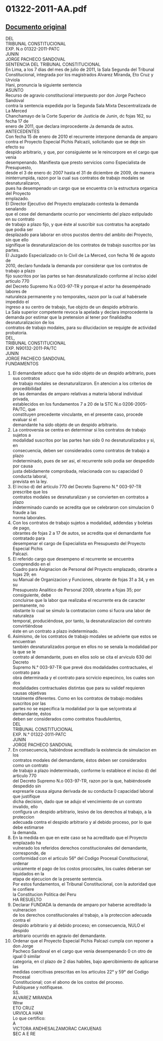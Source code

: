 
01322-2011-AA.pdf
=================
  
[Documento original](https://tc.gob.pe/jurisprudencia/2011/01322-2011-AA.pdf)  
---  
DEL  
TRIBUNAL CONSTITUCIONAL  
EXP. N.o 01322-2011-PATC  
JUNIN  
JORGE PACHECO SANDOVAL  
SENTENCIA DEL TRIBUNAL CONSTITUCIONAL  
En Lima, a los 7 dias del mes de julio de 2011, la Sala Segunda del Tribunal  
Constitucional, integrada por los magistrados Alvarez Miranda, Eto Cruz y Urviola  
Hani, pronuncia la siguiente sentencia  
ASUNTO  
Recurso de agravio constitucional interpuesto por don Jorge Pacheco Sandoval  
contra la sentencia expedida por la Segunda Sala Mixta Descentralizada de La Merced  
Chanchamayo de la Corte Superior de Justicia de Junin, dc fojas 162, su fecha 17 de  
enero de 2011, que declara improcedente Ja demanda de autos.  
ANTECEDENTES  
Con fecha 15 de enero de 2010 el recurrente interpone demanda de amparo  
contra el Proyecto Especial Pichis Palcazii, solicitando que se deje sin efecto su  
despido arbitrario, y que, por consiguiente se le reincorpore en el cargo que venia  
desempenando. Manifiesta que presto servicios como Especialista de Presupuesto,  
desde el 3 de enero dc 2007 hasta el 31 de diciembre de 2009, de manera  
ininterrumpida, razon por la cual sus contratos de trabajo modales se desnaturalizaron,  
pues ha desempenado un cargo que se encuentra cn la estructura organica del Proyecto  
emplazado.  
El Director Ejecutivo del Proyecto emplazado contesta la demanda senalando  
que el cese del demandante ocurrio por vencimiento del plazo estipulado en su contrato  
de trabajo a plazo fijo, y que éste al suscribir sus contratos ha aceptado que podia ser  
desplazado para laborar en otros pucstos dentro del ambito dei Proyecto, sin que ello  
signifique la desnaturalizacion de los contratos de trabajo suscritos por las partes.  
El Juzgado Especializado cn lo Civil de La Merced, con fecha 16 de agosto de  
2010, declaro fundada la demanda por considerar que los contratos de trabajo a plazo  
fijo suscritos por las partes se han desnaturalizado conforme al inciso a)del articulo 770  
del Decreto Supremo N.o 003-97-TR y porque el actor ha desempénado labores de  
naturaleza permanente y no temporales, razon por la cual al habérsele impedido el  
ingreso a su centro de trabajo, fue objcto de un despido arbitrario.  
La Sala superior competente revoca la apelada y declara improcedente la  
demanda por estimar que la pretension al tener por finalidadha desnaturalizacion de los  
contratos de trabajo modales, para su dilucidacion se requigte de actividad probatoria.  
DEL,  
TRIBUNAL CONSTITUCIONAL  
EXP. N90132-2011-PA/TC  
JUNIN  
JORGE PACHECO SANDOVAL  
FUNDAMENTOS  
1. El demandante aducc que ha sido objeto de un despido arbitrario, pues sus contratos  
de trabajo modales se desnaturalizaron. En atencion a los criterios de procedibilidad  
de las demandas de amparo relativas a materia laboral individual privada,  
establecidos en los fundamentos 7 a 20 de la STC N.o 0206-2005-PA/TC, que  
constituyen precedente vinculante, en el presente caso, procede evaluar si el  
demandante ha sido objeto de un despido arbitrario.  
2. La controversia se centra en determinar si los contratos de trabajo sujetos a  
modalidad suscritos por las partes han sido 0 no desnaturalizados y si, en  
consecuencia, deben ser considerados como contratos de trabajo a plazo  
indeterminado, pues de ser asi, el recurrente solo podia ser despedido por causa  
justa debidamente comprobada, relacionada con su capacidad 0 conducta laboral,  
prevista en la ley.  
3. El inciso d) del articulo 770 del Decreto Supremo N.° 003-97-TR prescribe que los  
contratos modales se desnaturalizan y se convierten en contratos a plazo  
indeterminado cuando se acredita que se celebraron con simulacion 0 fraude a las  
norma laborales.  
4. Con los contratos de trabajo sujetos a modalidad, addendas y boletas de pago,  
obrantes de fojas 2 a 17 de autos, se acredita que el demandante fue contratado para  
desempenar el cargo de Especialista en Presupuesto del Proyecto Especial Pichis  
Palcazi.  
5. El referido cargo que desempeno el recurrente se encuentra comprendido en el  
Cuadro para Asignacion de Personal del Proyecto emplazado, obrante a fojas 29; en  
su Manual de Organizacion y Funciones, obrante de fojas 31 a 34, y en su  
Presupuesto Analitico de Personal 2009, obrante a fojas 35; por consiguiente, debe  
concluirse que la labor que realizaba el recurrente era de caracter permanente, no  
obstante lo cual se simulo la contratacion como si fucra una labor de naturaleza  
temporal, produciéndose, por tanto, la desnaturalizacion del contrato convirtiéndose  
éste en un contrato a plazo indeterminado.  
6. Asimismo, de los contratos de trabajo modales se advierte que estos se encuentran  
también desnaturalizados porque en ellos no se senala la modalidad por la que se le  
contrato al demandante, pues en ellos solo se cita el arviculo 630 del Decreto  
Supremo N.° 003-97-TR que prevé dos modalidades contractuales, el contrato para  
obra determinada y el contrato para scrvicio especinco, los cuales son dos  
modalidades contractuales distintas que para su validef requieren causas objetivas  
totalmente diferentes. Como en los contratos de trabajo modales suscritos por las  
partes no se especifica la modalidad por la que se/çontrata al demandante, éstos  
deben ser considerados como contratos fraudulentos,  
DEL  
TRIBUNAL CONSTITUCIONAL  
EXP. N.° 01322-2011-PATC  
JUNIN  
JORGE PACHECO SANDOVAL  
7. En consecuencia, habiéndose acreditado la existencia de simulacion en los  
contratos modales del demandante, éstos deben ser considerados como un contrato  
de trabajo a plazo indeterminado, conforme lo establece el inciso d) del articulo 770  
del Decreto Supremo N.o 003-97-TR, razon por la que, habiéndosele despedido sin  
expresarle causa alguna derivada de su conducta 0 capacidad laboral que justifique  
dicha decision, dado que se adujo el vencimiento de un contrato invalido, ello  
configura un despido arbitrario, lesivo de los derechos al trabajo, a la proteccion  
adecuada contra el despido arbitrario y al debido proceso, por lo que debe estimarse  
la demanda.  
8. En la medida en que en este caso se ha acreditado que el Proyecto emplazado ha  
vulnerado los referidos derechos constitucionales del demandante, corresponde, de  
conformidad con el articulo 56° del Codigo Procesal Constitucional, ordenar  
unicamente el pago de los costos proccsales, los cuales deberan ser liquidados en la  
etapa de ejecucion de la presente sentencia.  
Por estos fundamentos, el Tribunal Constitucional, con la autoridad que le confiere  
la Constitucion Politica del Peru  
HA RESUELTO  
1. Declarar FUNDADA la demanda de amparo por haberse acreditado la vulneracion  
de los derechos constitucionales al trabajo, a la proteccion adecuada contra el  
despido arbitrario y al debido proceso; en consecuencia, NULO el despido  
arbitrario ocurrido en agravio del demandante.  
2. Ordenar que el Proyecto Especial Pichis Palcazi cumpla con reponer a don Jorge  
Pacheco Sandoval en el cargo que venia desempenando 0 cn otro de igual 0 similar  
categoria, en cl plazo de 2 dias habiles, bajo apercibimiento de aplicarse las  
medidas coercitivas prescritas en los articulos 22° y 59° del Codigo Procesal  
Constitucional; con el abono de los costos del proceso.  
Publiquese y notifiquese.  
SS.  
ALVAREZ MIRANDA  
Wnw  
ETO CRUZ  
URVIOLA HANI  
Lo que certifico:  
A  
VICTORA ANDHESALZAMORAC CAKUENAS  
$EC A E RE